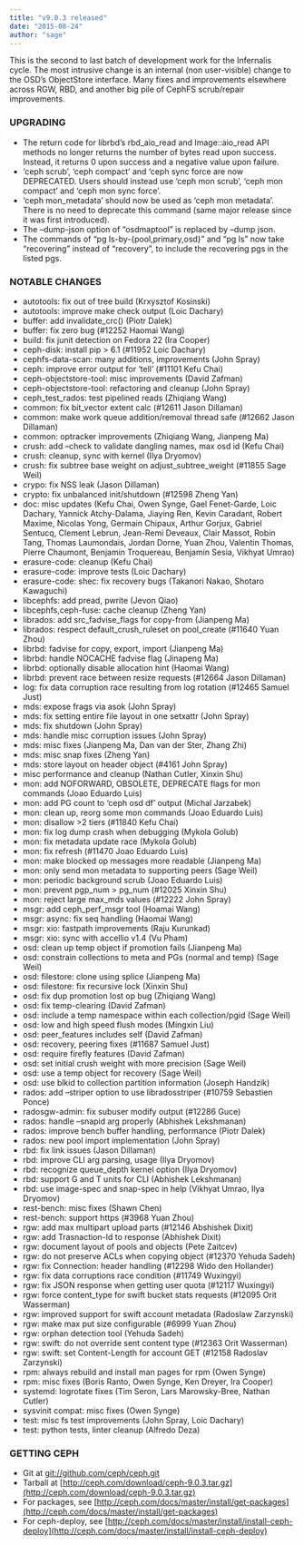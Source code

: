 ```yaml
---
title: "v9.0.3 released"
date: "2015-08-24"
author: "sage"
---
```


This is the second to last batch of development work for the Infernalis cycle. The most intrusive change is an internal (non user-visible) change to the OSD’s ObjectStore interface. Many fixes and improvements elsewhere across RGW, RBD, and another big pile of CephFS scrub/repair improvements.

### UPGRADING

- The return code for librbd’s rbd\_aio\_read and Image::aio\_read API methods no longer returns the number of bytes read upon success. Instead, it returns 0 upon success and a negative value upon failure.
- ‘ceph scrub’, ‘ceph compact’ and ‘ceph sync force are now DEPRECATED. Users should instead use ‘ceph mon scrub’, ‘ceph mon compact’ and ‘ceph mon sync force’.
- ‘ceph mon\_metadata’ should now be used as ‘ceph mon metadata’. There is no need to deprecate this command (same major release since it was first introduced).
- The –dump-json option of “osdmaptool” is replaced by –dump json.
- The commands of “pg ls-by-{pool,primary,osd}” and “pg ls” now take “recovering” instead of “recovery”, to include the recovering pgs in the listed pgs.

### NOTABLE CHANGES

- autotools: fix out of tree build (Krxysztof Kosinski)
- autotools: improve make check output (Loic Dachary)
- buffer: add invalidate\_crc() (Piotr Dalek)
- buffer: fix zero bug (#12252 Haomai Wang)
- build: fix junit detection on Fedora 22 (Ira Cooper)
- ceph-disk: install pip > 6.1 (#11952 Loic Dachary)
- cephfs-data-scan: many additions, improvements (John Spray)
- ceph: improve error output for ‘tell’ (#11101 Kefu Chai)
- ceph-objectstore-tool: misc improvements (David Zafman)
- ceph-objectstore-tool: refactoring and cleanup (John Spray)
- ceph\_test\_rados: test pipelined reads (Zhiqiang Wang)
- common: fix bit\_vector extent calc (#12611 Jason Dillaman)
- common: make work queue addition/removal thread safe (#12662 Jason Dillaman)
- common: optracker improvements (Zhiqiang Wang, Jianpeng Ma)
- crush: add –check to validate dangling names, max osd id (Kefu Chai)
- crush: cleanup, sync with kernel (Ilya Dryomov)
- crush: fix subtree base weight on adjust\_subtree\_weight (#11855 Sage Weil)
- crypo: fix NSS leak (Jason Dillaman)
- crypto: fix unbalanced init/shutdown (#12598 Zheng Yan)
- doc: misc updates (Kefu Chai, Owen Synge, Gael Fenet-Garde, Loic Dachary, Yannick Atchy-Dalama, Jiaying Ren, Kevin Caradant, Robert Maxime, Nicolas Yong, Germain Chipaux, Arthur Gorjux, Gabriel Sentucq, Clement Lebrun, Jean-Remi Deveaux, Clair Massot, Robin Tang, Thomas Laumondais, Jordan Dorne, Yuan Zhou, Valentin Thomas, Pierre Chaumont, Benjamin Troquereau, Benjamin Sesia, Vikhyat Umrao)
- erasure-code: cleanup (Kefu Chai)
- erasure-code: improve tests (Loic Dachary)
- erasure-code: shec: fix recovery bugs (Takanori Nakao, Shotaro Kawaguchi)
- libcephfs: add pread, pwrite (Jevon Qiao)
- libcephfs,ceph-fuse: cache cleanup (Zheng Yan)
- librados: add src\_fadvise\_flags for copy-from (Jianpeng Ma)
- librados: respect default\_crush\_ruleset on pool\_create (#11640 Yuan Zhou)
- librbd: fadvise for copy, export, import (Jianpeng Ma)
- librbd: handle NOCACHE fadvise flag (Jinapeng Ma)
- librbd: optionally disable allocation hint (Haomai Wang)
- librbd: prevent race between resize requests (#12664 Jason Dillaman)
- log: fix data corruption race resulting from log rotation (#12465 Samuel Just)
- mds: expose frags via asok (John Spray)
- mds: fix setting entire file layout in one setxattr (John Spray)
- mds: fix shutdown (John Spray)
- mds: handle misc corruption issues (John Spray)
- mds: misc fixes (Jianpeng Ma, Dan van der Ster, Zhang Zhi)
- mds: misc snap fixes (Zheng Yan)
- mds: store layout on header object (#4161 John Spray)
- misc performance and cleanup (Nathan Cutler, Xinxin Shu)
- mon: add NOFORWARD, OBSOLETE, DEPRECATE flags for mon commands (Joao Eduardo Luis)
- mon: add PG count to ‘ceph osd df’ output (Michal Jarzabek)
- mon: clean up, reorg some mon commands (Joao Eduardo Luis)
- mon: disallow >2 tiers (#11840 Kefu Chai)
- mon: fix log dump crash when debugging (Mykola Golub)
- mon: fix metadata update race (Mykola Golub)
- mon: fix refresh (#11470 Joao Eduardo Luis)
- mon: make blocked op messages more readable (Jianpeng Ma)
- mon: only send mon metadata to supporting peers (Sage Weil)
- mon: periodic background scrub (Joao Eduardo Luis)
- mon: prevent pgp\_num > pg\_num (#12025 Xinxin Shu)
- mon: reject large max\_mds values (#12222 John Spray)
- msgr: add ceph\_perf\_msgr tool (Hoamai Wang)
- msgr: async: fix seq handling (Haomai Wang)
- msgr: xio: fastpath improvements (Raju Kurunkad)
- msgr: xio: sync with accellio v1.4 (Vu Pham)
- osd: clean up temp object if promotion fails (Jianpeng Ma)
- osd: constrain collections to meta and PGs (normal and temp) (Sage Weil)
- osd: filestore: clone using splice (Jianpeng Ma)
- osd: filestore: fix recursive lock (Xinxin Shu)
- osd: fix dup promotion lost op bug (Zhiqiang Wang)
- osd: fix temp-clearing (David Zafman)
- osd: include a temp namespace within each collection/pgid (Sage Weil)
- osd: low and high speed flush modes (Mingxin Liu)
- osd: peer\_features includes self (David Zafman)
- osd: recovery, peering fixes (#11687 Samuel Just)
- osd: require firefly features (David Zafman)
- osd: set initial crush weight with more precision (Sage Weil)
- osd: use a temp object for recovery (Sage Weil)
- osd: use blkid to collection partition information (Joseph Handzik)
- rados: add –striper option to use libradosstriper (#10759 Sebastien Ponce)
- radosgw-admin: fix subuser modify output (#12286 Guce)
- rados: handle –snapid arg properly (Abhishek Lekshmanan)
- rados: improve bench buffer handling, performance (Piotr Dalek)
- rados: new pool import implementation (John Spray)
- rbd: fix link issues (Jason Dillaman)
- rbd: improve CLI arg parsing, usage (Ilya Dryomov)
- rbd: recognize queue\_depth kernel option (Ilya Dryomov)
- rbd: support G and T units for CLI (Abhishek Lekshmanan)
- rbd: use image-spec and snap-spec in help (Vikhyat Umrao, Ilya Dryomov)
- rest-bench: misc fixes (Shawn Chen)
- rest-bench: support https (#3968 Yuan Zhou)
- rgw: add max multipart upload parts (#12146 Abshishek Dixit)
- rgw: add Trasnaction-Id to response (Abhishek Dixit)
- rgw: document layout of pools and objects (Pete Zaitcev)
- rgw: do not preserve ACLs when copying object (#12370 Yehuda Sadeh)
- rgw: fix Connection: header handling (#12298 Wido den Hollander)
- rgw: fix data corruptions race condition (#11749 Wuxingyi)
- rgw: fix JSON response when getting user quota (#12117 Wuxingyi)
- rgw: force content\_type for swift bucket stats requests (#12095 Orit Wasserman)
- rgw: improved support for swift account metadata (Radoslaw Zarzynski)
- rgw: make max put size configurable (#6999 Yuan Zhou)
- rgw: orphan detection tool (Yehuda Sadeh)
- rgw: swift: do not override sent content type (#12363 Orit Wasserman)
- rgw: swift: set Content-Length for account GET (#12158 Radoslav Zarzynski)
- rpm: always rebuild and install man pages for rpm (Owen Synge)
- rpm: misc fixes (Boris Ranto, Owen Synge, Ken Dreyer, Ira Cooper)
- systemd: logrotate fixes (Tim Seron, Lars Marowsky-Bree, Nathan Cutler)
- sysvinit compat: misc fixes (Owen Synge)
- test: misc fs test improvements (John Spray, Loic Dachary)
- test: python tests, linter cleanup (Alfredo Deza)

### GETTING CEPH

- Git at [git://github.com/ceph/ceph.git](http://github.com/ceph/ceph)
- Tarball at [http://ceph.com/download/ceph-9.0.3.tar.gz](http://ceph.com/download/ceph-9.0.3.tar.gz)
- For packages, see [http://ceph.com/docs/master/install/get-packages](http://ceph.com/docs/master/install/get-packages)
- For ceph-deploy, see [http://ceph.com/docs/master/install/install-ceph-deploy](http://ceph.com/docs/master/install/install-ceph-deploy)
